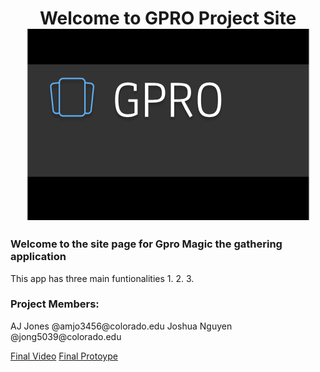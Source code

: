 <p align = "center">
<h1 align ="center">Welcome to GPRO Project Site</>
<img align="center" src="https://raw.githubusercontent.com/aaayejaaaye/GPRO/master/gpro.PNG">
</p>
<p>
<h3>Welcome to the site page for Gpro Magic the gathering application </h3>
This app has three main funtionalities
1.
2.
3.
</p>
<p>
<h3>Project Members:</h3>
AJ Jones @amjo3456@colorado.edu
Joshua Nguyen @jong5039@colorado.edu
</p>
<p>
<a href ="https://drive.google.com/file/d/1GojM150Z2TT8swMOaa18TNI3M_jlgl2J/view?usp=sharing" title="Final Video">Final Video</a>
<a href="https://www.figma.com/proto/CoKRfb5dzIvFDtDXSi81HT5d/App?node-id=0%3A1&scaling=scale-down">Final Protoype</a>
</p>







